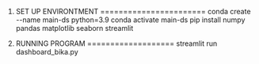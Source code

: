 1. SET UP ENVIRONTMENT
=======================
conda create --name main-ds python=3.9
conda activate main-ds
pip install numpy pandas matplotlib seaborn streamlit

2. RUNNING PROGRAM
===================
streamlit run dashboard_bika.py